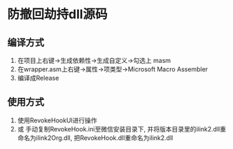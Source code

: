 # 防撤回劫持dll源码

## 编译方式
1. 在项目上右键->生成依赖性->生成自定义->勾选上 masm
2. 在wrapper.asm上右键->属性->项类型->Microsoft Macro Assembler
3. 编译成Release

## 使用方式
1. 使用RevokeHookUI进行操作
2. 或 手动复制RevokeHook.ini至微信安装目录下, 并将版本目录里的ilink2.dll重命名为ilink2Org.dll, 把RevokeHook.dll重命名为ilink2.dll
